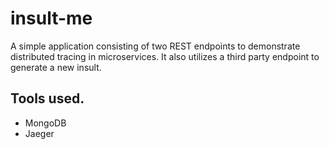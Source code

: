 # insult-me

A simple application consisting of two REST endpoints to demonstrate distributed tracing in microservices. It also utilizes a third party endpoint to generate a new insult.

## Tools used.

- MongoDB
- Jaeger
